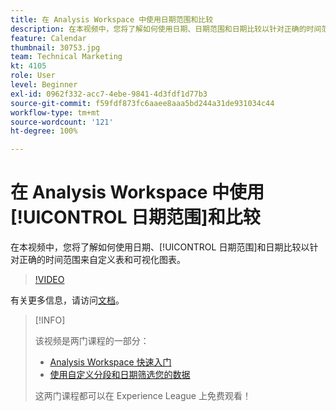 ```yaml
---
title: 在 Analysis Workspace 中使用日期范围和比较
description: 在本视频中，您将了解如何使用日期、日期范围和日期比较以针对正确的时间范围来自定义表和可视化图表。
feature: Calendar
thumbnail: 30753.jpg
team: Technical Marketing
kt: 4105
role: User
level: Beginner
exl-id: 0962f332-acc7-4ebe-9841-4d3fdf1d77b3
source-git-commit: f59fdf873fc6aaee8aaa5bd244a31de931034c44
workflow-type: tm+mt
source-wordcount: '121'
ht-degree: 100%

---
```


# 在 Analysis Workspace 中使用[!UICONTROL 日期范围]和比较

在本视频中，您将了解如何使用日期、[!UICONTROL 日期范围]和日期比较以针对正确的时间范围来自定义表和可视化图表。

>[!VIDEO](https://video.tv.adobe.com/v/30753/?quality=12)

有关更多信息，请访问[文档](https://experienceleague.adobe.com/docs/analytics/analyze/analysis-workspace/components/calendar-date-ranges/calendar.html)。

>[!INFO]
>
> 该视频是两门课程的一部分：
> * [Analysis Workspace 快速入门](https://experienceleague.adobe.com/?recommended=Analytics-U-1-2020.1.workspace)
> * [使用自定义分段和日期筛选您的数据](https://experienceleague.adobe.com/?recommended=Analytics-U-1-2021.1.filterdata)
>
> 这两门课程都可以在 Experience League 上免费观看！
